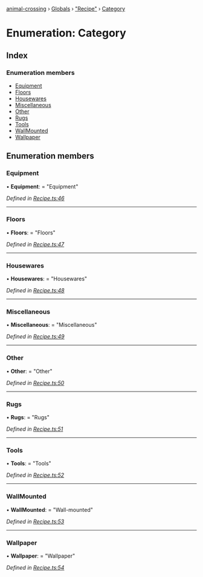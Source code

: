 [animal-crossing](../README.md) › [Globals](../globals.md) › ["Recipe"](../modules/_recipe_.md) › [Category](_recipe_.category.md)

# Enumeration: Category

## Index

### Enumeration members

* [Equipment](_recipe_.category.md#equipment)
* [Floors](_recipe_.category.md#floors)
* [Housewares](_recipe_.category.md#housewares)
* [Miscellaneous](_recipe_.category.md#miscellaneous)
* [Other](_recipe_.category.md#other)
* [Rugs](_recipe_.category.md#rugs)
* [Tools](_recipe_.category.md#tools)
* [WallMounted](_recipe_.category.md#wallmounted)
* [Wallpaper](_recipe_.category.md#wallpaper)

## Enumeration members

###  Equipment

• **Equipment**: = "Equipment"

*Defined in [Recipe.ts:46](https://github.com/Norviah/animal-crossing/blob/26c21f5/module/types/Recipe.ts#L46)*

___

###  Floors

• **Floors**: = "Floors"

*Defined in [Recipe.ts:47](https://github.com/Norviah/animal-crossing/blob/26c21f5/module/types/Recipe.ts#L47)*

___

###  Housewares

• **Housewares**: = "Housewares"

*Defined in [Recipe.ts:48](https://github.com/Norviah/animal-crossing/blob/26c21f5/module/types/Recipe.ts#L48)*

___

###  Miscellaneous

• **Miscellaneous**: = "Miscellaneous"

*Defined in [Recipe.ts:49](https://github.com/Norviah/animal-crossing/blob/26c21f5/module/types/Recipe.ts#L49)*

___

###  Other

• **Other**: = "Other"

*Defined in [Recipe.ts:50](https://github.com/Norviah/animal-crossing/blob/26c21f5/module/types/Recipe.ts#L50)*

___

###  Rugs

• **Rugs**: = "Rugs"

*Defined in [Recipe.ts:51](https://github.com/Norviah/animal-crossing/blob/26c21f5/module/types/Recipe.ts#L51)*

___

###  Tools

• **Tools**: = "Tools"

*Defined in [Recipe.ts:52](https://github.com/Norviah/animal-crossing/blob/26c21f5/module/types/Recipe.ts#L52)*

___

###  WallMounted

• **WallMounted**: = "Wall-mounted"

*Defined in [Recipe.ts:53](https://github.com/Norviah/animal-crossing/blob/26c21f5/module/types/Recipe.ts#L53)*

___

###  Wallpaper

• **Wallpaper**: = "Wallpaper"

*Defined in [Recipe.ts:54](https://github.com/Norviah/animal-crossing/blob/26c21f5/module/types/Recipe.ts#L54)*
